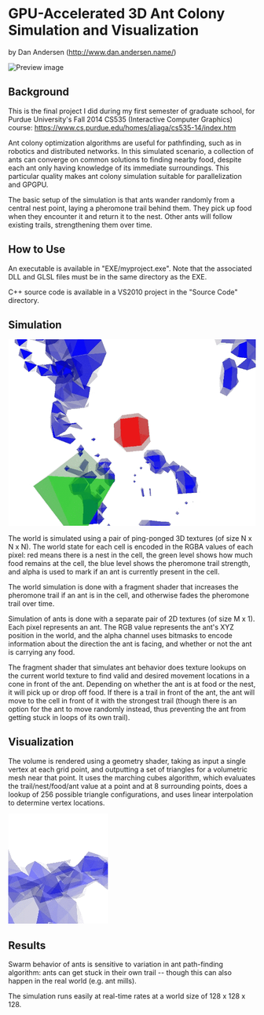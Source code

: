 GPU-Accelerated 3D Ant Colony Simulation and Visualization
==========================================================

by Dan Andersen (http://www.dan.andersen.name/)

![Preview image](demo1.gif)

Background
----------

This is the final project I did during my first semester of graduate school, for Purdue University's Fall 2014 CS535 (Interactive Computer Graphics) course: https://www.cs.purdue.edu/homes/aliaga/cs535-14/index.htm

Ant colony optimization algorithms are useful for pathfinding, such as in robotics and distributed networks. In this simulated scenario, a collection of ants can converge on common solutions to finding nearby food, despite each ant only having knowledge of its immediate surroundings. This particular quality makes ant colony simulation suitable for parallelization and GPGPU.

The basic setup of the simulation is that ants wander randomly from a central nest point, laying a pheromone trail behind them. They pick up food when they encounter it and return it to the nest. Other ants will follow existing trails, strengthening them over time.

How to Use
----------

An executable is available in "EXE/myproject.exe". Note that the associated DLL and GLSL files must be in the same directory as the EXE.

C++ source code is available in a VS2010 project in the "Source Code" directory.

Simulation
----------

![Detail of nest area](demo2.gif)

The world is simulated using a pair of ping-ponged 3D textures (of size N x N x N). The world state for each cell is encoded in the RGBA values of each pixel: red means there is a nest in the cell, the green level shows how much food remains at the cell, the blue level shows the pheromone trail strength, and alpha is used to mark if an ant is currently present in the cell.

The world simulation is done with a fragment shader that increases the pheromone trail if an ant is in the cell, and otherwise fades the pheromone trail over time.

Simulation of ants is done with a separate pair of 2D textures (of size M x 1). Each pixel represents an ant. The RGB value represents the ant's XYZ position in the world, and the alpha channel uses bitmasks to encode information about the direction the ant is facing, and whether or not the ant is carrying any food.

The fragment shader that simulates ant behavior does texture lookups on the current world texture to find valid and desired movement locations in a cone in front of the ant. Depending on whether the ant is at food or the nest, it will pick up or drop off food. If there is a trail in front of the ant, the ant will move to the cell in front of it with the strongest trail (though there is an option for the ant to move randomly instead, thus preventing the ant from getting stuck in loops of its own trail).

Visualization
-------------

The volume is rendered using a geometry shader, taking as input a single vertex at each grid point, and outputting a set of triangles for a volumetric mesh near that point. It uses the marching cubes algorithm, which evaluates the trail/nest/food/ant value at a point and at 8 surrounding points, does a lookup of 256 possible triangle configurations, and uses linear interpolation to determine vertex locations.

![Marching cubes](demo3.gif)

Results
-------

Swarm behavior of ants is sensitive to variation in ant path-finding algorithm: ants can get stuck in their own trail -- though this can also happen in the real world (e.g. ant mills).

The simulation runs easily at real-time rates at a world size of 128 x 128 x 128.

